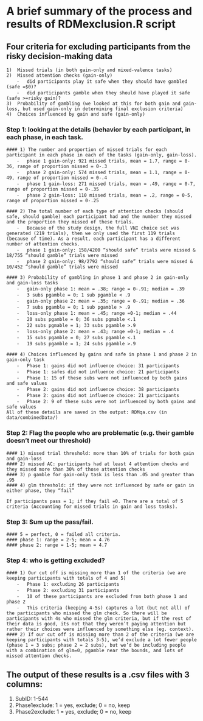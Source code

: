 # A brief summary of the process and results of RDMexclusion.R script


## Four criteria for excluding participants from the risky decision-making data
	1)	Missed trials (in both gain-only and mixed-valence tasks)
	2)	Missed attention checks (gain-only)
		⁃	did participants play it safe when they should have gambled (safe =$0)?
		⁃	did participants gamble when they should have played it safe (safe >=risky gain)?
	3)	Probability of gambling (we looked at this for both gain and gain-loss, but used gain-only in determining final exclusion criteria)
	4)	Choices influenced by gain and safe (gain-only)


### Step 1: looking at the details (behavior by each participant, in each phase, in each task.
	
	#### 1)	The number and proportion of missed trials for each participant in each phase in each of the tasks (gain-only, gain-loss).
		⁃	phase 1 gain-only: 921 missed trials, mean = 1.7, range = 0-36, range of proportion missed = 0-.3
		⁃	phase 2 gain-only: 574 missed trials, mean = 1.1, range = 0-49, range of proportion missed = 0-.4
		⁃	phase 1 gain-loss: 271 missed trials, mean = .49, range = 0-7, range of proportion missed = 0-.35
		⁃	phase 2 gain-loss: 110 missed trials, mean = .2, range = 0-5, range of proportion missed = 0-.25
	
	#### 2)	The total number of each type of attention checks (should safe, should gamble) each participant had and the number they missed and the proportion they missed of these trials.
		⁃	Because of the study design, the full VNI choice set was generated (219 trials), then we only used the first 119 trials (because of time). As a result, each participant has a different number of attention checks.
		⁃	phase 1 gain-only: 158/4200 “should safe” trials were missed & 18/755 “should gamble” trials were missed
		⁃	phase 2 gain-only: 98/2792 “should safe” trials were missed & 10/452 “should gamble” trials were missed
	
	#### 3)	Probability of gambling in phase 1 and phase 2 in gain-only and gain-loss tasks
		⁃	gain-only phase 1: mean = .38; range = 0-.91; median = .39
		⁃	3 subs pgamble = 0; 1 sub pgamble < .9 
		⁃	gain-only phase 2: mean = .35; range = 0-.91; median = .36
		⁃	7 subs pgamble = 0; 1 sub pgamble > .9
		⁃	loss-only phase 1: mean = .45; range =0-1; median = .44
		⁃	20 subs pgamble = 0; 36 subs pgmable <.1
		⁃	22 subs pgmable = 1; 33 subs pgamble >.9
		⁃	loss-only phase 2: mean = .43; range =0-1; median = .4
		⁃	15 subs pgamble = 0; 27 subs pgamble <.1
		⁃	19 subs pgamble = 1; 24 subs pgamble >.9
	
	#### 4)	Choices influenced by gains and safe in phase 1 and phase 2 in gain-only task
		⁃	Phase 1: gains did not influence choice: 31 participants
		⁃	Phase 1: safes did not influence choice: 21 participants
		⁃	Phase 1: 15 of these subs were not influenced by both gains and safe values
		⁃	Phase 2: gains did not influence choice: 38 participants
		⁃	Phase 2: gains did not influence choice: 21 participants
		⁃	Phase 2: 9 of these subs were not influenced by both gains and safe values
	All of these details are saved in the output: RDMqa.csv (in data/combinedData/)

### Step 2: Flag the people who are problematic (e.g. their gamble doesn’t meet our threshold)
	#### 1)	missed trial threshold: more than 10% of trials for both gain and gain-loss 
	#### 2)	missed AC: participants had at least 4 attention checks and they missed more than 30% of those attention checks
	#### 3)	p gamble for gain-only task is less than .05 and greater than .95
	#### 4)	glm threshold: if they were not influenced by safe or gain in either phase, they “fail”
	
	If participants pass = 1; if they fail =0. There are a total of 5 criteria (Accounting for missed trials in gain and loss tasks). 

### Step 3: Sum up the pass/fail. 
	#### 5 = perfect, 0 = failed all criteria.
	#### phase 1: range = 2-5; mean = 4.76
	#### phase 2: range = 1-5; mean = 4.7

### Step 4: who is getting excluded?
	#### 1)	Our cut off is missing more than 1 of the criteria (we are keeping participants with totals of 4 and 5)
		⁃	Phase 1: excluding 26 participants
		⁃	Phase 2: excluding 31 participants
		⁃	10 of these participants are excluded from both phase 1 and phase 2
		⁃	This criteria (keeping 4-5s) captures a lot (but not all) of the participants who missed the glm check. So there will be participants with 4s who missed the glm criteria, but if the rest of their data is good, its not that they weren’t paying attention but rather their choices were influenced by something else (eg. context).
	#### 2)	If our cut off is missing more than 2 of the criteria (we are keeping participants with totals 3-5), we’d exclude a lot fewer people (phase 1 = 3 subs; phase 2 = 2 subs), but we’d be including people with a combination of glm=0, pgamble near the bounds, and lots of missed attention checks.


## The output of these results is a .csv files with 3 columns:
1) SubID: 1-544
2) Phase1exclude: 1 = yes, exclude; 0 = no, keep
3) Phase2exclude: 1 = yes, exclude; 0 = no, keep





